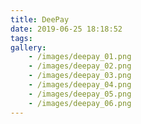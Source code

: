 ```yaml
---
title: DeePay
date: 2019-06-25 18:18:52
tags:
gallery:
    - /images/deepay_01.png
    - /images/deepay_02.png
    - /images/deepay_03.png
    - /images/deepay_04.png
    - /images/deepay_05.png
    - /images/deepay_06.png
---
```


